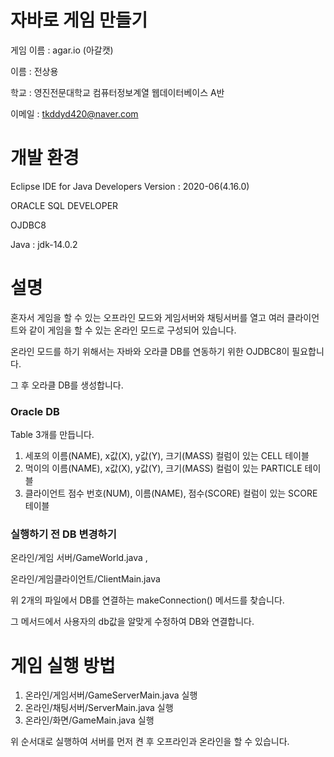 # 자바로 게임 만들기
게임 이름 : agar.io (아갈캣)

이름 : 전상용

학교 : 영진전문대학교 컴퓨터정보계열 웹데이터베이스 A반

이메일 : tkddyd420@naver.com

# 개발 환경
Eclipse IDE for Java Developers Version : 2020-06(4.16.0)

ORACLE SQL DEVELOPER

OJDBC8

Java : jdk-14.0.2

# 설명
혼자서 게임을 할 수 있는 오프라인 모드와 게임서버와 채팅서버를 열고 여러 클라이언트와 같이 게임을 할 수 있는 온라인 모드로 구성되어 있습니다.

온라인 모드를 하기 위해서는 자바와 오라클 DB를 연동하기 위한 OJDBC8이 필요합니다.

그 후 오라클 DB를 생성합니다.

### Oracle DB
Table 3개를 만듭니다.

  1. 세포의 이름(NAME), x값(X), y값(Y), 크기(MASS) 컬럼이 있는 CELL 테이블
  3. 먹이의 이름(NAME), x값(X), y값(Y), 크기(MASS) 컬럼이 있는 PARTICLE 테이블
  5. 클라이언트 점수 번호(NUM), 이름(NAME), 점수(SCORE) 컬럼이 있는 SCORE 테이블

### 실행하기 전 DB 변경하기
온라인/게임 서버/GameWorld.java , 

온라인/게임클라이언트/ClientMain.java 

위 2개의 파일에서 DB를 연결하는 makeConnection() 메서드를 찾습니다.

그 메서드에서 사용자의 db값을 알맞게 수정하여 DB와 연결합니다.


# 게임 실행 방법
1. 온라인/게임서버/GameServerMain.java 실행
2. 온라인/채팅서버/ServerMain.java 실행
3. 온라인/화면/GameMain.java 실행

위 순서대로 실행하여 서버를 먼저 켠 후 오프라인과 온라인을 할 수 있습니다.
